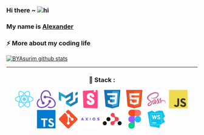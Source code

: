 <h3>Hi there ~ <img src="https://user-images.githubusercontent.com/1303154/88677602-1635ba80-d120-11ea-84d8-d263ba5fc3c0.gif" width="24px" alt="hi"></h3>

<h3>My name is <a href="https://t.me/BYAsurim">Alexander</a></h3>
<h3>⚡️ More about my coding life</h3>
<a href="https://github.com/BYAsurim?tab=repositories" target="_blank">
    <img src="https://github-readme-stats.vercel.app/api/top-langs/?username=BYAsurim&layout=compact&hide_border=true&title_color=494&text_color=888&bg_color=0000"
         title="BYAsurim github repositories"
         alt="BYAsurim github stats"
         width="41%"/>
</a>
<div align="center">
  
---

### 📖 Stack :

<div align="center">
    <a href="https://reactjs.org/" target="_blank">
        <img src="https://github.com/devicons/devicon/blob/master/icons/react/react-original.svg"
             title="React" alt="React"
             width="50" height="50"/></a>&nbsp;
    <a href="https://redux.js.org/" target="_blank">
        <img src="https://github.com/devicons/devicon/blob/master/icons/redux/redux-original.svg"
             title="Redux" alt="Redux "
             width="50" height="50"/></a>&nbsp;
<!--     <a href="https://nextjs.org/" target="_blank">
        <img src="https://github.com/devicons/devicon/blob/master/icons/nextjs/nextjs-original.svg"
             title="NextJS" alt="NextJS "
             width="50" height="50"/></a>&nbsp;  -->
    <a href="https://mui.com/" target="_blank">
        <img src="https://github.com/devicons/devicon/blob/master/icons/materialui/materialui-original.svg"
             title="Material UI" alt="Material UI"
             width="50" height="50"/></a>&nbsp;
    <a href="https://storybook.js.org/" target="_blank">
        <img src="https://github.com/devicons/devicon/blob/master/icons/storybook/storybook-original.svg"
             title="Story book" alt="Story book"
             width="50" height="50"/></a>&nbsp;
    <a href="https://en.wikipedia.org/wiki/CSS" target="_blank">
        <img src="https://github.com/devicons/devicon/blob/master/icons/css3/css3-original.svg"
             title="CSS3" alt="CSS"
             width="50" height="50"/></a>&nbsp;
    <a href="https://en.wikipedia.org/wiki/HTML" target="_blank">
        <img src="https://github.com/devicons/devicon/blob/master/icons/html5/html5-original.svg"
             title="HTML5" alt="HTML"
             width="50" height="50"/></a>&nbsp;
    <a href="https://sass-lang.com/" target="_blank">
        <img src="https://github.com/devicons/devicon/blob/master/icons/sass/sass-original.svg"
             title="SASS" alt="SASS"
             width="50" height="50"/></a>&nbsp;     
    <a href="https://en.wikipedia.org/wiki/JavaScript" target="_blank">
        <img src="https://github.com/devicons/devicon/blob/master/icons/javascript/javascript-original.svg"
             title="JavaScript" alt="JavaScript"
             width="50" height="50"/></a>&nbsp;
    <a href="https://www.typescriptlang.org/" target="_blank">
        <img src="https://github.com/devicons/devicon/blob/master/icons/typescript/typescript-original.svg"
             title="TypeScript" alt="TypeScript"
             width="50" height="50"/></a>&nbsp; 
    <a href="https://git-scm.com/" target="_blank">
        <img src="https://github.com/devicons/devicon/blob/master/icons/git/git-original.svg"
             title="Git" alt="Git"
             width="50" height="50"/></a>&nbsp;
   <a href="https://www.npmjs.com/package/axios" target="_blank">
         <img src="https://github.com/devicons/devicon/blob/master/icons/axios/axios-plain-wordmark.svg"
              title="Axios" alt="Axios"
              width="50" height="50"/></a>&nbsp;
  <a href="https://reactrouter.com/en/main" target="_blank">
         <img src="https://github.com/devicons/devicon/blob/master/icons/reactrouter/reactrouter-original.svg"
              title="reactRouter" alt="reactRouter"
              width="50" height="50"/></a>&nbsp;
  <a href="https://www.figma.com/" target="_blank">
         <img src="https://github.com/devicons/devicon/blob/master/icons/figma/figma-original.svg"
              title="Figma" alt="Figma"
              width="50" height="50"/></a>&nbsp;
    <a href="https://www.jetbrains.com/webstorm/" target="_blank">
         <img src="https://github.com/devicons/devicon/blob/master/icons/webstorm/webstorm-plain.svg"
              title="WebStorm" alt="WebStorm"
              width="50" height="50"/></a>&nbsp;
</div>
</div>


